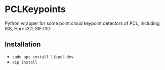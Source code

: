 # PCLKeypoints
Python wrapper for some point cloud keypoint detectors of PCL, including ISS, Harris3D, SIFT3D

## Installation
- `sudo apt install libpcl-dev`
- `pip install`
